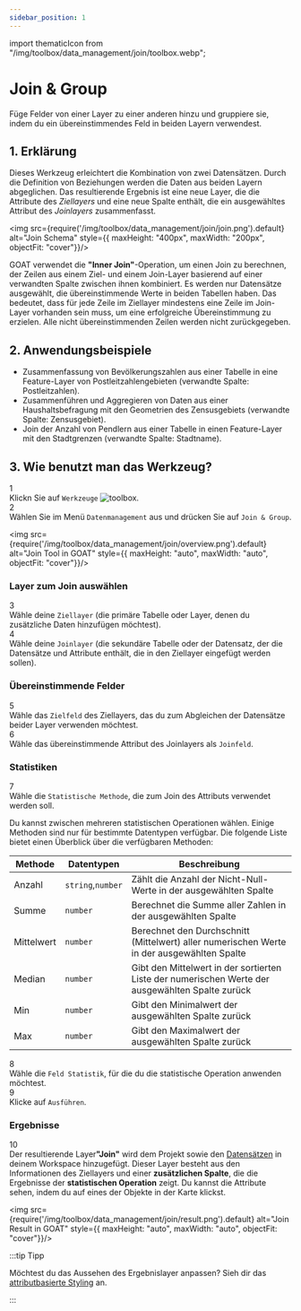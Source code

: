 ```yaml
---
sidebar_position: 1
---
```


import thematicIcon from "/img/toolbox/data_management/join/toolbox.webp";


# Join & Group

Füge Felder von einer Layer zu einer anderen hinzu und gruppiere sie, indem du ein übereinstimmendes Feld in beiden Layern verwendest.

## 1. Erklärung

Dieses Werkzeug erleichtert die Kombination von zwei Datensätzen. Durch die Definition von Beziehungen werden die Daten aus beiden Layern abgeglichen. Das resultierende Ergebnis ist eine neue Layer, die die Attribute des *Ziellayers* und eine neue Spalte enthält, die ein ausgewähltes Attribut des *Joinlayers* zusammenfasst.

<div style={{ display: 'flex', flexDirection: 'column', alignItems: 'center' }}>

  <img src={require('/img/toolbox/data_management/join/join.png').default} alt="Join Schema" style={{ maxHeight: "400px", maxWidth: "200px", objectFit: "cover"}}/>

</div> 

GOAT verwendet die **"Inner Join"**-Operation, um einen Join zu berechnen, der Zeilen aus einem Ziel- und einem Join-Layer basierend auf einer verwandten Spalte zwischen ihnen kombiniert. Es werden nur Datensätze ausgewählt, die übereinstimmende Werte in beiden Tabellen haben. Das bedeutet, dass für jede Zeile im Ziellayer mindestens eine Zeile im Join-Layer vorhanden sein muss, um eine erfolgreiche Übereinstimmung zu erzielen. Alle nicht übereinstimmenden Zeilen werden nicht zurückgegeben.

## 2. Anwendungsbeispiele

- Zusammenfassung von Bevölkerungszahlen aus einer Tabelle in eine Feature-Layer von Postleitzahlengebieten (verwandte Spalte: Postleitzahlen).
- Zusammenführen und Aggregieren von Daten aus einer Haushaltsbefragung mit den Geometrien des Zensusgebiets (verwandte Spalte: Zensusgebiet).
- Join der Anzahl von Pendlern aus einer Tabelle in einen Feature-Layer mit den Stadtgrenzen (verwandte Spalte: Stadtname).

## 3. Wie benutzt man das Werkzeug?

<div class="step">
  <div class="step-number">1</div>
  <div class="content">Klickn Sie auf <code>Werkzeuge</code> <img src={thematicIcon} alt="toolbox" style={{width: "25px"}}/>. </div>
</div>

<div class="step">
  <div class="step-number">2</div>
  <div class="content">Wählen Sie im Menü <code>Datenmanagement</code> aus und drücken Sie auf <code>Join & Group</code>.</div>
</div>

<div style={{ display: 'flex', flexDirection: 'column', alignItems: 'center' }}>

  <img src={require('/img/toolbox/data_management/join/overview.png').default} alt="Join Tool in GOAT" style={{ maxHeight: "auto", maxWidth: "auto", objectFit: "cover"}}/>

</div> 

<p> </p>

### Layer zum Join auswählen

<div class="step">
  <div class="step-number">3</div>
  <div class="content">Wähle deine <code>Ziellayer</code> (die primäre Tabelle oder Layer, denen du zusätzliche Daten hinzufügen möchtest). </div>
</div>

<div class="step">
  <div class="step-number">4</div>
  <div class="content">Wähle deine <code>Joinlayer</code> (die sekundäre Tabelle oder der Datensatz, der die Datensätze und Attribute enthält, die in den Ziellayer eingefügt werden sollen). </div>
</div>

### Übereinstimmende Felder

<div class="step">
  <div class="step-number">5</div>
  <div class="content">Wähle das <code>Zielfeld</code> des Ziellayers, das du zum Abgleichen der Datensätze beider Layer verwenden möchtest.</div>
</div>

<div class="step">
  <div class="step-number">6</div>
  <div class="content">Wähle das übereinstimmende Attribut des Joinlayers als <code>Joinfeld</code>. </div>
</div>

### Statistiken

<div class="step">
  <div class="step-number">7</div>
  <div class="content">Wähle die <code>Statistische Methode</code>, die zum Join des Attributs verwendet werden soll. </div>
</div>

Du kannst zwischen mehreren statistischen Operationen wählen. Einige Methoden sind nur für bestimmte Datentypen verfügbar. Die folgende Liste bietet einen Überblick über die verfügbaren Methoden:

| Methode | Datentypen | Beschreibung |
| -------|------| ------------|
| Anzahl | `string`,`number`    | Zählt die Anzahl der Nicht-Null-Werte in der ausgewählten Spalte|
| Summe  | `number`   | Berechnet die Summe aller Zahlen in der ausgewählten Spalte|
| Mittelwert | `number`   | Berechnet den Durchschnitt (Mittelwert) aller numerischen Werte in der ausgewählten Spalte|
| Median | `number`   | Gibt den Mittelwert in der sortierten Liste der numerischen Werte der ausgewählten Spalte zurück|
| Min    | `number`   | Gibt den Minimalwert der ausgewählten Spalte zurück|
| Max    | `number`   | Gibt den Maximalwert der ausgewählten Spalte zurück|

<div class="step">
  <div class="step-number">8</div>
  <div class="content">Wähle die <code>Feld Statistik</code>, für die du die statistische Operation anwenden möchtest.</div>
</div>

<div class="step">
  <div class="step-number">9</div>
  <div class="content">Klicke auf <code>Ausführen</code>.</div>
</div>

### Ergebnisse

<div class="step">
  <div class="step-number">10</div>
  <div class="content">Der resultierende Layer<b>"Join"</b> wird dem Projekt sowie den <a href="../../workspace/datasets">Datensätzen</a> in deinem Workspace hinzugefügt. Dieser Layer besteht aus den Informationen des Ziellayers und einer <b>zusätzlichen Spalte</b>, die die Ergebnisse der <b>statistischen Operation</b> zeigt. Du kannst die Attribute sehen, indem du auf eines der Objekte in der Karte klickst.</div>
</div>

<div style={{ display: 'flex', flexDirection: 'column', alignItems: 'center' }}>

  <img src={require('/img/toolbox/data_management/join/result.png').default} alt="Join Result in GOAT" style={{ maxHeight: "auto", maxWidth: "auto", objectFit: "cover"}}/>

</div> 

:::tip Tipp

Möchtest du das Aussehen des Ergebnislayer anpassen? Sieh dir das [attributbasierte Styling](../../map/layer_style/attribute_based_styling.md) an.

:::
